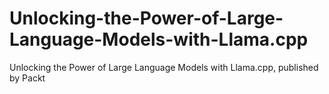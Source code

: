 # Unlocking-the-Power-of-Large-Language-Models-with-Llama.cpp
Unlocking the Power of Large Language Models with Llama.cpp, published by Packt
